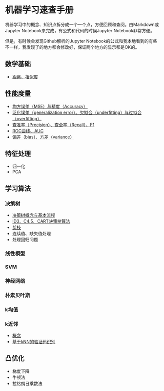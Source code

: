 # 机器学习速查手册

机器学习中的概念、知识点拆分成一个一个点，方便回顾和查阅。由Markdown或Jupyter Notebook来完成，有公式和代码的时候Jupyter Notebook非常方便。

但是，有时候会发现Github解析的Jupyter Notebook的公式和我本地看到的有些不一样，我发现了的地方都会修改好，保证两个地方的显示都是OK的。

## 数学基础

- [距离、相似度](./basic-mathematics/distance.ipynb)


## 性能度量

- [均方误差（MSE）与精度（Accuracy）](./measurement/MSE-accuracy.ipynb)
- [泛化误差（generalization error）、欠拟合（underfitting）与过拟合（overfitting）](./measurement/overfitting-underfitting.ipynb)
- [查准率（Precision）、查全率（Recall）、F1](./measurement/precision-recall-f1.ipynb)
- [ROC曲线、AUC](./measurement/ROC-AUC.ipynb)
- [偏差（bias）、方差（variance）](./measurement/bias-variance.ipynb)


## 特征处理

- 归一化
- PCA


## 学习算法

### 决策树

- [决策树概念与基本流程](./decision-tree/summary.ipynb)
- [ID3、C4.5、CART决策树算法](./decision-tree/ID3-C45-CART.ipynb)
- [剪枝](./decision-tree/pruning.ipynb)
- 连续值、缺失值处理
- 处理回归问题

### 线性模型

### SVM

### 神经网络

### 朴素贝叶斯

### k均值

### k近邻

- [概念](./kNN/verify-code.ipynb)
- [基于kNN的验证码识别](./kNN/kNN.ipynb)


## 凸优化

- 梯度下降
- 牛顿法
- 拉格朗日乘数法